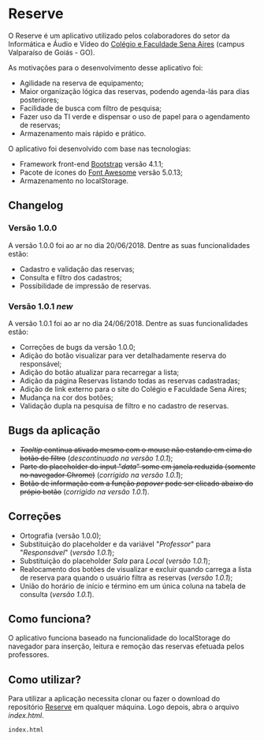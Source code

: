 # Reserve
O Reserve é um aplicativo utilizado pelos colaboradores do setor da Informática e Áudio e Vídeo do [Colégio e Faculdade Sena Aires](http://www.senaaires.com.br/) (campus Valparaíso de Goiás - GO).

As motivações para o desenvolvimento desse aplicativo foi:
* Agilidade na reserva de equipamento;
* Maior organização lógica das reservas, podendo agenda-lás para dias posteriores;
* Facilidade de busca com filtro de pesquisa;
* Fazer uso da TI verde e dispensar o uso de papel para o agendamento de reservas;
* Armazenamento mais rápido e prático.

O aplicativo foi desenvolvido com base nas tecnologias:
* Framework front-end [Bootstrap](https://getbootstrap.com/) versão 4.1.1;
* Pacote de ícones do [Font Awesome](https://fontawesome.com/) versão 5.0.13;
* Armazenamento no localStorage.

## Changelog

### Versão 1.0.0
A versão 1.0.0 foi ao ar no dia 20/06/2018. Dentre as suas funcionalidades estão:
* Cadastro e validação das reservas;
* Consulta e filtro dos cadastros;
* Possibilidade de impressão de reservas.

### Versão 1.0.1 *new*
A versão 1.0.1 foi ao ar no dia 24/06/2018. Dentre as suas funcionalidades estão:
* Correções de bugs da versão 1.0.0;
* Adição do botão visualizar para ver detalhadamente reserva do responsável;
* Adição do botão atualizar para recarregar a lista;
* Adição da página Reservas listando todas as reservas cadastradas;
* Adição de link externo para o site do Colégio e Faculdade Sena Aires;
* Mudança na cor dos botões;
* Validação dupla na pesquisa de filtro e no cadastro de reservas.

## Bugs da aplicação
* ~~*Tooltip* continua ativado mesmo com o mouse não estando em cima do botão de filtro~~ (*descontinuado na versão 1.0.1*);
* ~~Parte do placeholder do input "*data*" some em janela reduzida (somente no navegador Chrome)~~ (*corrigido na versão 1.0.1*);
* ~~Botão de informação com a função *popover* pode ser clicado abaixo do própio botão~~ (*corrigido na versão 1.0.1*).

## Correções
* Ortografia (versão 1.0.0);
* Substituição do placeholder e da variável "*Professor*" para "*Responsável*" (*versão 1.0.1*);
* Substituição do placeholder *Sala* para *Local* (*versão 1.0.1*);
* Realocamento dos botões de visualizar e excluir quando carrega a lista de reserva para quando o usuário filtra as reservas (*versão 1.0.1*);
* União do horário de início e término em um única coluna na tabela de consulta (*versão 1.0.1*).

## Como funciona?
O aplicativo funciona baseado na funcionalidade do localStorage do navegador para inserção, leitura e remoção das reservas efetuada pelos professores.

## Como utilizar?
Para utilizar a aplicação necessita clonar ou fazer o download do repositório [Reserve](https://github.com/JefersonLucas/reserve) em qualquer máquina. Logo depois, abra o arquivo *index.html*.

```bash
index.html
```
